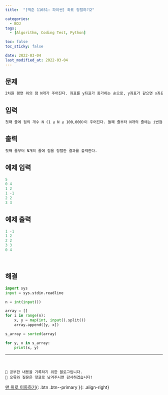 ```yaml
---
title:  "[백준 11651: 파이썬] 좌표 정렬하기2" 

categories:
  - BOJ
tags:
  - [Algorithm, Coding Test, Python]

toc: false
toc_sticky: false

date: 2022-03-04
last_modified_at: 2022-03-04
---
```


## 문제

```html
2차원 평면 위의 점 N개가 주어진다. 좌표를 y좌표가 증가하는 순으로, y좌표가 같으면 x좌표가 증가하는 순서로 정렬한 다음 출력하는 프로그램을 작성하시오.
```


## 입력  
```html
첫째 줄에 점의 개수 N (1 ≤ N ≤ 100,000)이 주어진다. 둘째 줄부터 N개의 줄에는 i번점의 위치 xi와 yi가 주어진다. (-100,000 ≤ xi, yi ≤ 100,000) 좌표는 항상 정수이고, 위치가 같은 두 점은 없다.
```

## 출력 
```html 
첫째 줄부터 N개의 줄에 점을 정렬한 결과를 출력한다.
```

## 예제 입력
```python
5
0 4
1 2
1 -1
2 2
3 3
```

## 예제 출력
```python
1 -1
1 2
2 2
3 3
0 4
```

<br>

## 해결

```python
import sys
input = sys.stdin.readline

n = int(input())

array = []
for i in range(n):
    x, y = map(int, input().split())
    array.append([y, x])

s_array = sorted(array)

for y, x in s_array:
    print(x, y)
```


***
<br>

    💾 공부한 내용을 기록하기 위한 블로그입니다.
    📄 오류와 질문은 댓글로 남겨주시면 감사하겠습니다!

[맨 위로 이동하기](#){: .btn .btn--primary }{: .align-right}